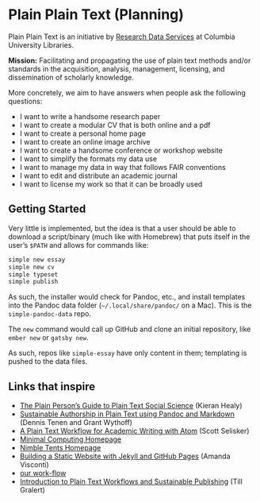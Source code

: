 # Plain Plain Text (Planning)

Plain Plain Text is an initiative by [Research Data Services](https://library.columbia.edu/services/research-data-services.html) at Columbia University Libraries.

**Mission:** Facilitating and propagating the use of plain text methods and/or standards in the acquisition, analysis, management, licensing, and dissemination of scholarly knowledge.

More concretely, we aim to have answers when people ask the following
questions:

* I want to write a handsome research paper
* I want to create a modular CV that is both online and a pdf
* I want to create a personal home page
* I want to create an online image archive
* I want to create a handsome conference or workshop website
* I want to simplify the formats my data use
* I want to manage my data in way that follows FAIR conventions
* I want to edit and distribute an academic journal
* I want to license my work so that it can be broadly used

## Getting Started

Very little is implemented, but the idea is that a user should be able to download a script/binary (much like with Homebrew) that puts itself in the user’s `$PATH` and allows for commands like:

```zsh
simple new essay
simple new cv
simple typeset
simple publish
```

As such, the installer would check for Pandoc, etc., and install templates into the Pandoc data folder (`~/.local/share/pandoc/` on a Mac). This is the `simple-pandoc-data` repo.

The `new` command would call up GitHub and clone an initial repository, like `ember new` or `gatsby new`.

As such, repos like `simple-essay` have only content in them; templating is pushed to the data files.

## Links that inspire

* [The Plain Person’s Guide to Plain Text Social Science](https://kieranhealy.org/publications/plain-person-text/) (Kieran Healy)
* [Sustainable Authorship in Plain Text using Pandoc and Markdown](https://programminghistorian.org/en/lessons/sustainable-authorship-in-plain-text-using-pandoc-and-markdown) (Dennis Tenen and Grant Wythoff)
* [A Plain Text Workflow for Academic Writing with Atom](http://u.arizona.edu/~selisker/post/workflow/) (Scott Selisker)
* [Minimal Computing Homepage](https://go-dh.github.io/mincomp/)
* [Nimble Tents Homepage](https://nimbletents.github.io/)
* [Building a Static Website with Jekyll and GitHub Pages](https://programminghistorian.org/en/lessons/building-static-sites-with-jekyll-github-pages) (Amanda Visconti)
* [our work-flow](http://www.smallaxe.net/sxarchipelagos/workflow.html)
* [Introduction to Plain Text Workflows and Sustainable Publishing](http://www.sitzextase.de/blog/2017/02/22/plain-text/) (Till Gralert)
